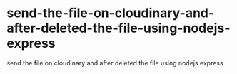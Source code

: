 # send-the-file-on-cloudinary-and-after-deleted-the-file-using-nodejs-express
send the file on cloudinary and after deleted the file using nodejs express
